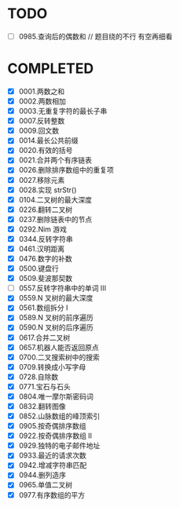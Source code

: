 # TODO

- [ ] 0985.查询后的偶数和 // 题目绕的不行 有空再细看

# COMPLETED

- [x] 0001.两数之和
- [x] 0002.两数相加
- [x] 0003.无重复字符的最长子串
- [x] 0007.反转整数
- [x] 0009.回文数
- [x] 0014.最长公共前缀
- [x] 0020.有效的括号
- [x] 0021.合并两个有序链表
- [x] 0026.删除排序数组中的重复项
- [x] 0027.移除元素
- [x] 0028.实现 strStr()
- [x] 0104.二叉树的最大深度
- [x] 0226.翻转二叉树
- [x] 0237.删除链表中的节点
- [x] 0292.Nim 游戏
- [x] 0344.反转字符串
- [x] 0461.汉明距离
- [x] 0476.数字的补数
- [x] 0500.键盘行
- [x] 0509.斐波那契数
- [ ] 0557.反转字符串中的单词 III
- [x] 0559.N 叉树的最大深度
- [x] 0561.数组拆分 I
- [x] 0589.N 叉树的前序遍历
- [x] 0590.N 叉树的后序遍历
- [x] 0617.合并二叉树
- [x] 0657.机器人能否返回原点
- [x] 0700.二叉搜索树中的搜索
- [x] 0709.转换成小写字母
- [x] 0728.自除数
- [x] 0771.宝石与石头
- [x] 0804.唯一摩尔斯密码词
- [x] 0832.翻转图像
- [x] 0852.山脉数组的峰顶索引
- [x] 0905.按奇偶排序数组
- [x] 0922.按奇偶排序数组 II
- [x] 0929.独特的电子邮件地址
- [x] 0933.最近的请求次数
- [x] 0942.增减字符串匹配
- [x] 0944.删列造序
- [x] 0965.单值二叉树
- [x] 0977.有序数组的平方
